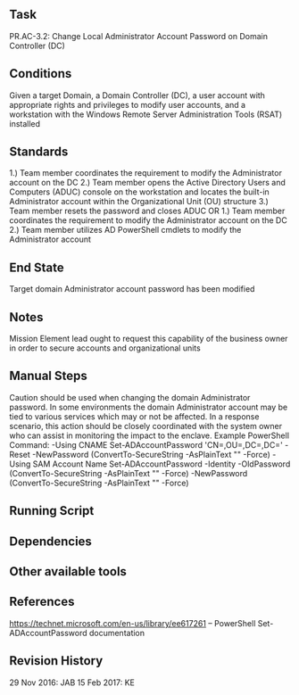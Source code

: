 ## Task

PR.AC-3.2: Change Local Administrator Account Password on Domain Controller (DC)
## Conditions

Given a target Domain, a Domain Controller (DC), a user account with appropriate rights and privileges to modify user accounts, and a workstation with the Windows Remote Server Administration Tools (RSAT) installed
## Standards

1.) Team member coordinates the requirement to modify the Administrator account on the DC
2.) Team member opens the Active Directory Users and Computers (ADUC) console on the workstation and locates the built-in Administrator account within the Organizational Unit (OU) structure
3.) Team member resets the password and closes ADUC
OR
1.) Team member coordinates the requirement to modify the Administrator account on the DC
2.) Team member utilizes AD PowerShell cmdlets to modify the Administrator account
## End State

Target domain Administrator account password has been modified

## Notes

Mission Element lead ought to request this capability of the business owner in order to secure accounts and organizational units
## Manual Steps

Caution should be used when changing the domain Administrator password. In some environments the domain Administrator account may be tied to various services which may or not be affected. In a response scenario, this action should be closely coordinated with the system owner who can assist in monitoring the impact to the enclave.
Example PowerShell Command:
-Using CNAME
Set-ADAccountPassword 'CN=<CN Name>,OU=<OU>,DC=<domain>,DC=<DC>' -Reset -NewPassword (ConvertTo-SecureString -AsPlainText "<NewPassword>" -Force)
-Using SAM Account Name
Set-ADAccountPassword -Identity <SAMAccountName> -OldPassword (ConvertTo-SecureString -AsPlainText "<old password>" -Force) -NewPassword (ConvertTo-SecureString -AsPlainText "<new password>" -Force)
## Running Script


## Dependencies


## Other available tools


## References

https://technet.microsoft.com/en-us/library/ee617261 – PowerShell Set-ADAccountPassword documentation
## Revision History

29 Nov 2016: JAB 
15 Feb 2017: KE